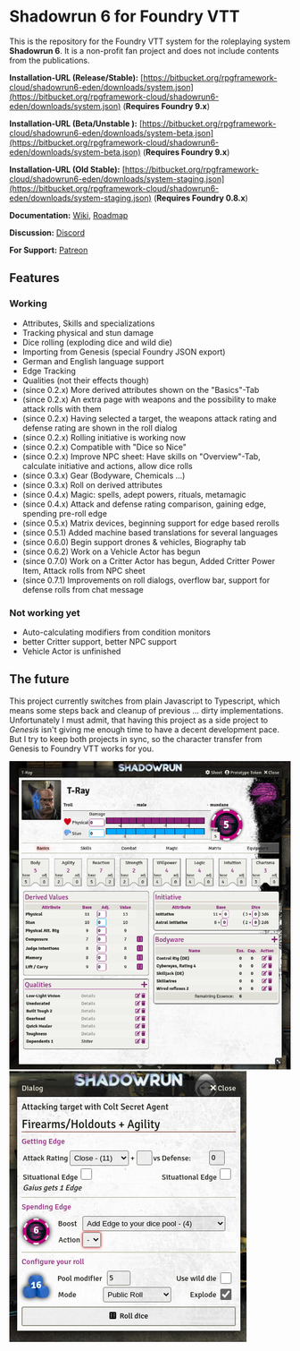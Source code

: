 # Shadowrun 6 for Foundry VTT

This is the repository for the Foundry VTT system for the roleplaying system **Shadowrun 6**. It is a non-profit fan project and does not include contents from the publications.

**Installation-URL (Release/Stable):** [https://bitbucket.org/rpgframework-cloud/shadowrun6-eden/downloads/system.json](https://bitbucket.org/rpgframework-cloud/shadowrun6-eden/downloads/system.json) (**Requires Foundry 9.x**)

**Installation-URL (Beta/Unstable ):** [https://bitbucket.org/rpgframework-cloud/shadowrun6-eden/downloads/system-beta.json](https://bitbucket.org/rpgframework-cloud/shadowrun6-eden/downloads/system-beta.json)  (**Requires Foundry 9.x**)

**Installation-URL (Old Stable):** [https://bitbucket.org/rpgframework-cloud/shadowrun6-eden/downloads/system-staging.json](https://bitbucket.org/rpgframework-cloud/shadowrun6-eden/downloads/system-staging.json)  (**Requires Foundry 0.8.x**)

**Documentation:** [Wiki](https://rpgframework.atlassian.net/wiki/spaces/SR6FVTT/),  [Roadmap](https://rpgframework.atlassian.net/wiki/spaces/SR6FVTT/pages/1714421761/Roadmap)

**Discussion:** [Discord](https://discord.gg/USE9Gte)

**For Support:** [Patreon](https://patreon.com/rpgframework)

## Features ##

### Working ###
 * Attributes, Skills and specializations
 * Tracking physical and stun damage
 * Dice rolling (exploding dice and wild die)
 * Importing from Genesis (special Foundry JSON export)
 * German and English language support
 * Edge Tracking
 * Qualities (not their effects though)
 * (since 0.2.x) More derived attributes shown on the "Basics"-Tab
 * (since 0.2.x) An extra page with weapons and the possibility to make attack rolls with them
 * (since 0.2.x) Having selected a target, the weapons attack rating and defense rating are shown in the roll dialog
 * (since 0.2.x) Rolling initiative is working now
 * (since 0.2.x) Compatible with "Dice so Nice"
 * (since 0.2.x) Improve NPC sheet: Have skills on "Overview"-Tab, calculate initiative and actions, allow dice rolls
 * (since 0.3.x) Gear (Bodyware, Chemicals ...)
 * (since 0.3.x) Roll on derived attributes
 * (since 0.4.x) Magic: spells, adept powers, rituals, metamagic
 * (since 0.4.x) Attack and defense rating comparison, gaining edge, spending pre-roll edge
 * (since 0.5.x) Matrix devices, beginning support for edge based rerolls
 * (since 0.5.1) Added machine based translations for several languages 
 * (since 0.6.0) Begin support drones & vehicles, Biography tab
 * (since 0.6.2) Work on a Vehicle Actor has begun
 * (since 0.7.0) Work on a Critter Actor has begun, Added Critter Power Item, Attack rolls from NPC sheet
 * (since 0.7.1) Improvements on roll dialogs, overflow bar, support for defense rolls from chat message
 
### Not working yet ###
 * Auto-calculating modifiers from condition monitors
 * better Critter support, better NPC support
 * Vehicle Actor is unfinished
 
## The future ##
This project currently switches from plain Javascript to Typescript, which means some steps back and cleanup of previous ... dirty implementations.
Unfortunately I must admit, that having this project as a side project to *Genesis* isn't giving me enough time to have a decent development pace. But I try to keep both projects in sync, so the character transfer from Genesis to Foundry VTT works for you.


![Screenshot](screenshots/Screen_2021-06a.jpg)
![Screenshot](screenshots/Screen_2021-06b.jpg)
